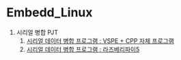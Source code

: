 # Embedd_Linux
1. 시리얼 병합 PJT
    1. [시리얼 데이터 병합 프로그램 : VSPE + CPP 자체 프로그램](https://github.com/PungPungs/Embedd_Linux/tree/main/Merge_PRJ/1.%20Merge_VSPE_MY_SOFTWARE)
    2. [시리얼 데이터 병합 프로그램 : 라즈베리파이5](https://github.com/PungPungs/Embedd_Linux/tree/main/Merge_PRJ/2.%20Merge_Raspberry)
